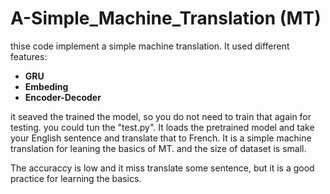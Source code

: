# A-Simple_Machine_Translation (MT)
thise code implement a simple machine translation. It used different features:
- **GRU**
- **Embeding**
- **Encoder-Decoder**

it seaved the trained the model, so you do not need to train that again for testing. you could tun the "test.py". It loads the pretrained model and take your English sentence and translate that to French.
It is a simple machine translation for leaning the basics of MT. and the size of dataset is small. 

The accuraccy is low and it miss translate some sentence, but it is a good practice for learning the basics.
